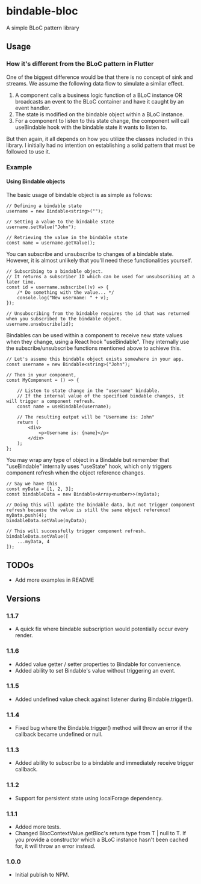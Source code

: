 # bindable-bloc
 A simple BLoC pattern library

## Usage
### How it's different from the BLoC pattern in Flutter
One of the biggest difference would be that there is no concept of sink and streams. We assume the following data flow to simulate a similar effect.
1. A component calls a business logic function of a BLoC instance OR broadcasts an event to the BLoC container and have it caught by an event handler.
2. The state is modified on the bindable object within a BLoC instance.
3. For a component to listen to this state change, the component will call useBindable hook with the bindable state it wants to listen to.

But then again, it all depends on how you utilize the classes included in this library. I initially had no intention on establishing a solid pattern that must be followed to use it.

### Example
#### Using Bindable objects
The basic usage of bindable object is as simple as follows:
```
// Defining a bindable state
username = new Bindable<string>("");

// Setting a value to the bindable state
username.setValue("John");

// Retrieving the value in the bindable state
const name = username.getValue();
```
You can subscribe and unsubscribe to changes of a bindable state. However, it is almost unlikely that you'll need these functionalities yourself.
```
// Subscribing to a bindable object.
// It returns a subscriber ID which can be used for unsubscribing at a later time.
const id = username.subscribe((v) => {
    /* Do something with the value... */
    console.log("New username: " + v);
});

// Unsubscribing from the bindable requires the id that was returned when you subscribed to the bindable object.
username.unsubscribe(id);
```
Bindables can be used within a component to receive new state values when they change, using a React hook "useBindable". They internally use the subscribe/unsubscribe functions mentioned above to achieve this.
```
// Let's assume this bindable object exists somewhere in your app.
const username = new Bindable<string>("John");

// Then in your component,
const MyComponent = () => {

    // Listen to state change in the "username" bindable.
    // If the internal value of the specified bindable changes, it will trigger a component refresh.
    const name = useBindable(username);

    // The resulting output will be "Username is: John"
    return (
        <div>
            <p>Username is: {name}</p>
        </div>
    );
};
```
You may wrap any type of object in a Bindable but remember that "useBindable" internally uses "useState" hook, which only triggers component refresh when the object reference changes.
```
// Say we have this
const myData = [1, 2, 3];
const bindableData = new Bindable<Array<number>>(myData);

// Doing this will update the bindable data, but not trigger component refresh because the value is still the same object reference!
myData.push(4);
bindableData.setValue(myData);

// This will successfully trigger component refresh.
bindableData.setValue([
    ...myData, 4
]);
```

## TODOs
- Add more examples in README

## Versions
### 1.1.7
- A quick fix where bindable subscription would potentially occur every render.
### 1.1.6
- Added value getter / setter properties to Bindable for convenience.
- Added ability to set Bindable's value without triggering an event.
### 1.1.5
- Added undefined value check against listener during Bindable.trigger().
### 1.1.4
- Fixed bug where the Bindable.trigger() method will throw an error if the callback became undefined or null.
### 1.1.3
- Added ability to subscribe to a bindable and immediately receive trigger callback.
### 1.1.2
- Support for persistent state using localForage dependency.
### 1.1.1
- Added more tests.
- Changed BlocContextValue.getBloc's return type from T | null to T. If you provide a constructor which a BLoC instance hasn't been cached for, it will throw an error instead.
### 1.0.0
- Initial publish to NPM.